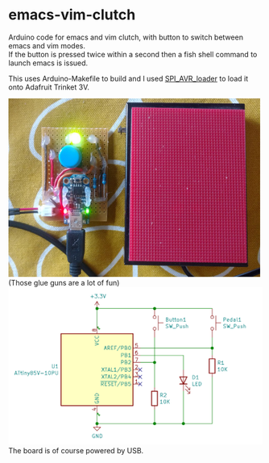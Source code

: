 # emacs-vim-clutch

Arduino code for emacs and vim clutch, with button to switch between emacs and vim modes.  
If the button is pressed twice within a second then a fish shell command to launch emacs is issued.

This uses Arduino-Makefile to build and I used [SPI_AVR_loader](https://github.com/zabereer/SPI_AVR_loader) to load it onto Adafruit Trinket 3V.

![clutch](clutch.jpg)
(Those glue guns are a lot of fun)
![schema](schema.png)
The board is of course powered by USB.
